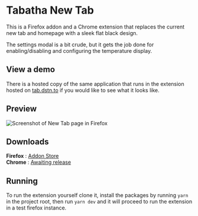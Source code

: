 # Tabatha New Tab

This is a Firefox addon and a Chrome extension that replaces the current new tab and homepage with a sleek flat black design.

The settings modal is a bit crude, but it gets the job done for enabling/disabling and configuring the temperature display.

## View a demo

There is a hosted copy of the same application that runs in the extension hosted on [tab.dstn.to](https://tab.dstn.to) if you would like to see what it looks like.

## Preview

![Screenshot of New Tab page in Firefox](https://dustin.pics/269123faeda8538b.png)

## Downloads

**Firefox** : [Addon Store](https://dstn.to/tab-firefox)\
**Chrome** : [Awaiting release](https://dstn.to)

## Running

To run the extension yourself clone it, install the packages by running `yarn` in the project root, then run `yarn dev` and it will proceed to run the extension in a test firefox instance.
